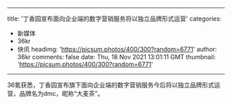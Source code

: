 
---
title: '丁香园宣布面向企业端的数字营销服务将以独立品牌形式运营'
categories: 
 - 新媒体
 - 36kr
 - 快讯
headimg: 'https://picsum.photos/400/300?random=6771'
author: 36kr
comments: false
date: Thu, 18 Nov 2021 13:01:11 GMT
thumbnail: 'https://picsum.photos/400/300?random=6771'
---

<div>   
36氪获悉，丁香园宣布旗下面向企业端的数字营销服务今后将以独立品牌形式运营，品牌名为dmc，昵称“大麦茶”。  
</div>
            